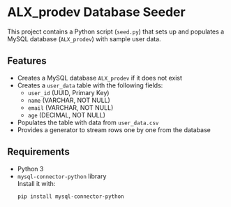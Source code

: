 # ALX_prodev Database Seeder

This project contains a Python script (`seed.py`) that sets up and populates a MySQL database (`ALX_prodev`) with sample user data.

## Features
- Creates a MySQL database `ALX_prodev` if it does not exist
- Creates a `user_data` table with the following fields:
  - `user_id` (UUID, Primary Key)
  - `name` (VARCHAR, NOT NULL)
  - `email` (VARCHAR, NOT NULL)
  - `age` (DECIMAL, NOT NULL)
- Populates the table with data from `user_data.csv`
- Provides a generator to stream rows one by one from the database

## Requirements
- Python 3
- `mysql-connector-python` library  
  Install it with:
  ```bash
  pip install mysql-connector-python
